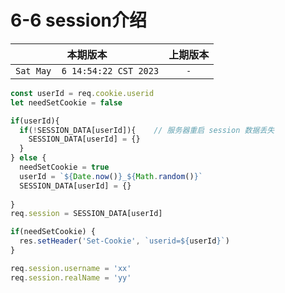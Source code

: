 # 6-6 session介绍

|本期版本| 上期版本
|:---:|:---:
`Sat May  6 14:54:22 CST 2023` | `-`


```js
const userId = req.cookie.userid
let needSetCookie = false

if(userId){
  if(!SESSION_DATA[userId]){    // 服务器重启 session 数据丢失
    SESSION_DATA[userId] = {}
  }
} else {
  needSetCookie = true
  userId = `${Date.now()}_${Math.random()}`
  SESSION_DATA[userId] = {}
  
}
req.session = SESSION_DATA[userId]

if(needSetCookie) {
  res.setHeader('Set-Cookie', `userid=${userId}`)
}

req.session.username = 'xx'
req.session.realName = 'yy'
```